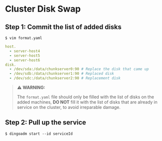 Cluster Disk Swap
===

Step 1: Commit the list of added disks
---

```shell 
$ vim format.yaml 
```

```yaml 
host.
  - server-host4
  - server-host5
  - server-host6 
disk.
  - /dev/sda:/data/chunkserver0:90 # Replace the disk that came up
  - /dev/sdb:/data/chunkserver1:90 # Replaced disk
  - /dev/sdc:/data/chunkserver2:90 # Replacement disk 
```

> ⚠️ **WARNING:** 
> 
> The `format.yaml` file should only be filled with the list of disks on the added machines, **DO NOT** fill it with the list of disks that are already in service on the cluster, to avoid irreparable damage.


Step 2: Pull up the service
--- 
```shell 
$ dingoadm start --id serviceId 
```